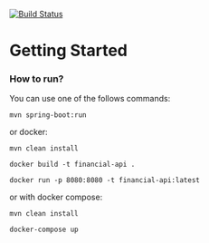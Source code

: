 [![Build Status](https://travis-ci.com/lucasdanielsx/financial-api.svg?branch=master)](https://travis-ci.com/lucasdanielsx/financial-api)

# Getting Started

### How to run?
You can use one of the follows commands:

`mvn spring-boot:run`

or docker:

`mvn clean install`

`docker build -t financial-api .`

`docker run -p 8080:8080 -t financial-api:latest`

or with docker compose:

`mvn clean install`

`docker-compose up`
